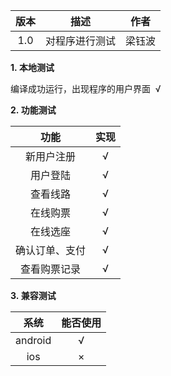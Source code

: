 | 版本 | 描述 | 作者 | 
|:----:|:----:|:----:|
| 1.0 | 对程序进行测试 | 梁钰波 | 

**1. 本地测试**

编译成功运行，出现程序的用户界面  √

**2. 功能测试**


| 功能   | 实现   | 
|:----:|:----:|
| 新用户注册   | √   | 
| 用户登陆   | √   | 
| 查看线路   | √   | 
| 在线购票   | √   | 
| 在线选座   | √   | 
| 确认订单、支付   | √   | 
| 查看购票记录   | √   | 



**3. 兼容测试**

| 系统   | 能否使用   | 
|:----:|:----:|
| android   | √   | 
| ios   | ×   | 


